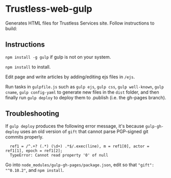 # Trustless-web-gulp

Generates HTML files for Trustless Services site. Follow instructions to build:

## Instructions

`npm install -g gulp` if gulp is not on your system.

`npm install` to install.

Edit page and write articles by adding/editing ejs files in `/ejs`.

Run tasks in `gulpfile.js` such as `gulp ejs`, `gulp css`, `gulp well-known`, `gulp cname`, `gulp config-yaml` to generate new files in the `dist` folder, and then finally run `gulp deploy` to deploy them to .publish (i.e. the gh-pages branch).

## Troubleshooting

If `gulp deploy` produces the following error message, it's because `gulp-gh-deploy` uses an old version of `gift` that cannot parse PGP-signed git commits properly.

```
  ref1 = /^.+? (.*) (\d+) .*$/.exec(line), m = ref1[0], actor = ref1[1], epoch = ref1[2];
  TypeError: Cannot read property '0' of null
```

Go into `node_modules/gulp-gh-pages/package.json`, edit so that `"gift": "^0.10.2"`, and `npm install`.